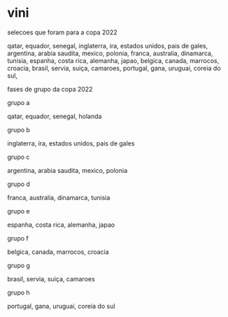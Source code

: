# vini
selecoes que foram para a copa 2022

qatar,
equador,
senegal,
inglaterra,
ira,
estados unidos,
pais de gales,
argentina,
arabia saudita,
mexico,
polonia,
franca,
australia,
dinamarca,
tunisia,
espanha,
costa  rica,
alemanha,
japao,
belgica,
canada,
marrocos,
croacia,
brasil,
servia,
suiça,
camaroes,
portugal,
gana,
uruguai,
coreia do sul,



fases de grupo da copa 2022

grupo a

qatar,
equador,
senegal,
holanda

grupo b

inglaterra,
ira,
estados unidos,
pais de gales

grupo c

argentina,
arabia saudita,
mexico,
polonia

grupo d

franca,
australia,
dinamarca,
tunisia

grupo e

espanha,
costa  rica,
alemanha,
japao

grupo f

belgica,
canada,
marrocos,
croacia

grupo g

brasil,
servia,
suiça,
camaroes

grupo h

portugal,
gana,
uruguai,
coreia do sul

